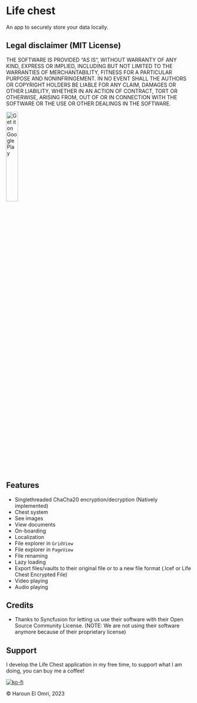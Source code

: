 # Life chest

An app to securely store your data locally.

## Legal disclaimer (MIT License)
THE SOFTWARE IS PROVIDED “AS IS”, WITHOUT WARRANTY OF ANY KIND, EXPRESS OR IMPLIED, INCLUDING BUT NOT LIMITED TO THE WARRANTIES OF MERCHANTABILITY, FITNESS FOR A PARTICULAR PURPOSE AND NONINFRINGEMENT. IN NO EVENT SHALL THE AUTHORS OR COPYRIGHT HOLDERS BE LIABLE FOR ANY CLAIM, DAMAGES OR OTHER LIABILITY, WHETHER IN AN ACTION OF CONTRACT, TORT OR OTHERWISE, ARISING FROM, OUT OF OR IN CONNECTION WITH THE SOFTWARE OR THE USE OR OTHER DEALINGS IN THE SOFTWARE.

<a href='https://play.google.com/store/apps/details?id=fr.theskyblockman.life_chest&pcampaignid=pcampaignidMKT-Other-global-all-co-prtnr-py-PartBadge-Mar2515-1'><img width="25%" height="25%" alt='Get it on Google Play' src='https://play.google.com/intl/en_us/badges/static/images/badges/en_badge_web_generic.png'/></a>

## Features

- Singlethreaded ChaCha20 encryption/decryption (Natively implemented)
- Chest system
- See images
- View documents
- On-boarding
- Localization
- File explorer in ``GridView``
- File explorer in ``PageView``
- File renaming
- Lazy loading
- Export files/vaults to their original file or to a new file format (.lcef or Life Chest Encrypted
  File)
- Video playing
- Audio playing
  
## Credits
- Thanks to Syncfusion for letting us use their software with their Open Source Community License. (NOTE: We are not using their software anymore because of their proprietary license)

## Support
I develop the Life Chest application in my free time, to support what I am doing, you can buy me a coffee!

[![ko-fi](https://ko-fi.com/img/githubbutton_sm.svg)](https://ko-fi.com/N4N6N222N)
  
:copyright: Haroun El Omri, 2023
